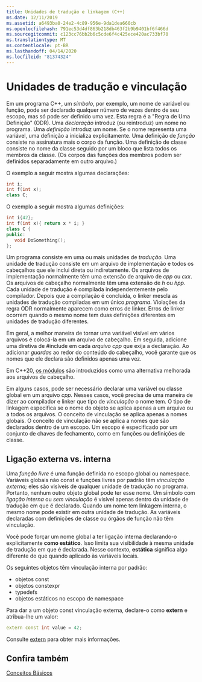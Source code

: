 ```yaml
---
title: Unidades de tradução e linkagem (C++)
ms.date: 12/11/2019
ms.assetid: a6493ba0-24e2-4c89-956e-9da1dea660cb
ms.openlocfilehash: 791ec53d4df863b218db463f2b9b9401bf6f466d
ms.sourcegitcommit: c123cc76bb2b6c5cde6f4c425ece420ac733bf70
ms.translationtype: MT
ms.contentlocale: pt-BR
ms.lasthandoff: 04/14/2020
ms.locfileid: "81374324"
---
```

# <a name="translation-units-and-linkage"></a>Unidades de tradução e vinculação

Em um programa C++, um *símbolo*, por exemplo, um nome de variável ou função, pode ser declarado qualquer número de vezes dentro de seu escopo, mas só pode ser definido uma vez. Esta regra é a "Regra de Uma Definição" (ODR). Uma *declaração* introduz (ou reintroduz) um nome no programa. Uma *definição* introduz um nome. Se o nome representa uma variável, uma definição a inicializa explicitamente. Uma definição de *função* consiste na assinatura mais o corpo da função. Uma definição de classe consiste no nome da classe seguido por um bloco que lista todos os membros da classe. (Os corpos das funções dos membros podem ser definidos separadamente em outro arquivo.)

O exemplo a seguir mostra algumas declarações:

```cpp
int i;
int f(int x);
class C;
```

O exemplo a seguir mostra algumas definições:

```cpp
int i{42};
int f(int x){ return x * i; }
class C {
public:
   void DoSomething();
};
```

Um programa consiste em uma ou mais unidades de *tradução.* Uma unidade de tradução consiste em um arquivo de implementação e todos os cabeçalhos que ele inclui direta ou indiretamente. Os arquivos de implementação normalmente têm uma extensão de arquivo de *cpp* ou *cxx*. Os arquivos de cabeçalho normalmente têm uma extensão de *h* ou *hpp*. Cada unidade de tradução é compilada independentemente pelo compilador. Depois que a compilação é concluída, o linker mescla as unidades de tradução compiladas em um único *programa*. Violações da regra ODR normalmente aparecem como erros de linker. Erros de linker ocorrem quando o mesmo nome tem duas definições diferentes em unidades de tradução diferentes.

Em geral, a melhor maneira de tornar uma variável visível em vários arquivos é colocá-la em um arquivo de cabeçalho. Em seguida, adicione uma diretiva de #include em cada *arquivo cpp* que exija a declaração. Ao adicionar *guardas* ao redor do conteúdo do cabeçalho, você garante que os nomes que ele declara são definidos apenas uma vez.

Em C++20, [os módulos](modules-cpp.md) são introduzidos como uma alternativa melhorada aos arquivos de cabeçalho.

Em alguns casos, pode ser necessário declarar uma variável ou classe global em um arquivo *cpp.* Nesses casos, você precisa de uma maneira de dizer ao compilador e linker que tipo de *vinculação* o nome tem. O tipo de linkagem especifica se o nome do objeto se aplica apenas a um arquivo ou a todos os arquivos. O conceito de vinculação se aplica apenas a nomes globais. O conceito de vinculação não se aplica a nomes que são declarados dentro de um escopo. Um escopo é especificado por um conjunto de chaves de fechamento, como em funções ou definições de classe.

## <a name="external-vs-internal-linkage"></a>Ligação externa vs. interna

Uma *função livre* é uma função definida no escopo global ou namespace. Variáveis globais não const e funções livres por padrão têm *vinculação externa;* eles são visíveis de qualquer unidade de tradução no programa. Portanto, nenhum outro objeto global pode ter esse nome. Um símbolo com *ligação interna* ou *sem vinculação* é visível apenas dentro da unidade de tradução em que é declarado. Quando um nome tem linkagem interna, o mesmo nome pode existir em outra unidade de tradução. As variáveis declaradas com definições de classe ou órgãos de função não têm vinculação.

Você pode forçar um nome global a ter ligação interna declarando-o explicitamente **como estático**. Isso limita sua visibilidade à mesma unidade de tradução em que é declarada. Nesse contexto, **estática** significa algo diferente do que quando aplicado às variáveis locais.

Os seguintes objetos têm vinculação interna por padrão:

- objetos const
- objetos constexpr
- typedefs
- objetos estáticos no escopo de namespace

Para dar a um objeto const vinculação externa, declare-o como **extern** e atribua-lhe um valor:

```cpp
extern const int value = 42;
```

Consulte [extern](extern-cpp.md) para obter mais informações.

## <a name="see-also"></a>Confira também

[Conceitos Básicos](../cpp/basic-concepts-cpp.md)
